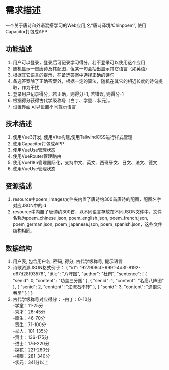 # 需求描述
一个关于唐诗和外语混搭学习的Web应用,名“唐诗译境/Chinpoem”, 使用Capacitor打包成APP

## 功能描述
1. 用户可以登录，登录后可记录学习得分，若不登录可以使用这个应用
2. 随机显示一首唐诗及其配图，但某一句会抽出显示其它语言（如英语）
3. 根据其它语言的提示，在备选答案中选择正确的诗句
4. 备选答案除了正确答案外，根据一定的算法，随机在其它的相近长度的诗句提取，作为干扰
5. 登录用户记录得分，若正确，则得分+1, 若错误, 则得分-1
6. 根据得分获得古代学级称号（白丁、学童... 状元）。
7. 设置界面,可以设置不同提示语言
   
## 技术描述
1. 使用Vue3开发, 使用Vite构建,使用TailwindCSS进行样式管理
2. 使用Capacitor打包成APP
3. 使用VueUse管理状态
4. 使用VueRouter管理路由
5. 使用VueI18n管理国际化，支持中文、英文、西班牙文、日文、法文、德文
6. 使用VueUse管理状态

## 资源描述
1. resource中poem_images文件夹内置了唐诗约300首唐诗的配图，配图名字对应JSON中的id
2. resource中内置了唐诗约300首，以不同语言存放在不同JSON文件中，文件名称为poem_chinese.json, poem_english.json, poem_french.json, poem_german.json, poem_japanese.json, poem_spanish.json，这些文件结构相同。

## 数据结构
1. 用户表, 包含用户名, 密码, 得分, 古代学级称号, 提示语言
2. 诗歌资源JSON格式例子：
    {
        "id": "927908c0-999f-4d3f-8192-d67d28f93576",
        "title": "八阵图",
        "author": "杜甫",
        "sentence": [
            {
                "senid": 0,
                "content": "功盖三分国"
            },
            {
                "senid": 1,
                "content": "名高八阵图"
            },
            {
                "senid": 2,
                "content": "江流石不转"
            },
            {
                "senid": 3,
                "content": "遗恨失吞吴"
            }
        ]
    }
3. 古代学级称号对应得分：
-白丁：0-10分  
-学童：11-25分  
-秀才：26-45分  
-廪生：46-70分  
-贡生：71-100分  
-举人：101-135分  
-贡士：136-175分  
-进士：176-220分  
-探花：221-280分  
-榜眼：281-340分  
-状元：341分以上





